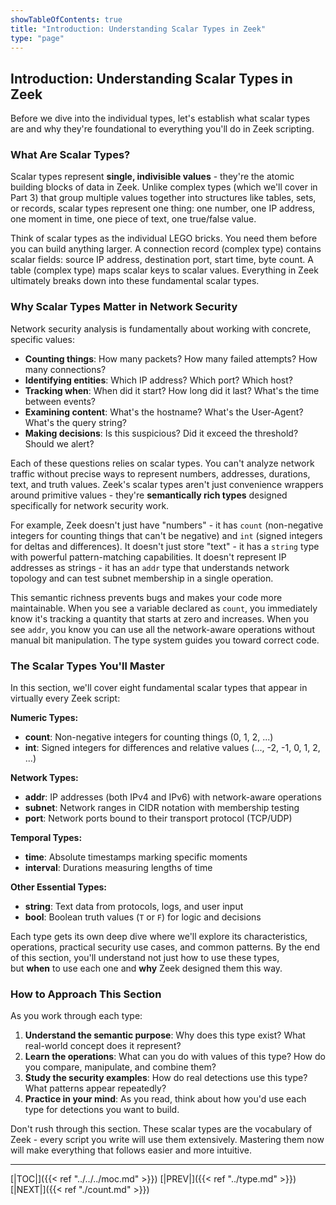 ```yaml
---
showTableOfContents: true
title: "Introduction: Understanding Scalar Types in Zeek"
type: "page"
---
```


## Introduction: Understanding Scalar Types in Zeek

Before we dive into the individual types, let's establish what scalar types are and why they're foundational to everything you'll do in Zeek scripting.

### What Are Scalar Types?

Scalar types represent **single, indivisible values** - they're the atomic building blocks of data in Zeek. Unlike complex types (which we'll cover in Part 3) that group multiple values together into structures like tables, sets, or records, scalar types represent one thing: one number, one IP address, one moment in time, one piece of text, one true/false value.

Think of scalar types as the individual LEGO bricks. You need them before you can build anything larger. A connection record (complex type) contains scalar fields: source IP address, destination port, start time, byte count. A table (complex type) maps scalar keys to scalar values. Everything in Zeek ultimately breaks down into these fundamental scalar types.


### Why Scalar Types Matter in Network Security

Network security analysis is fundamentally about working with concrete, specific values:

- **Counting things**: How many packets? How many failed attempts? How many connections?
- **Identifying entities**: Which IP address? Which port? Which host?
- **Tracking when**: When did it start? How long did it last? What's the time between events?
- **Examining content**: What's the hostname? What's the User-Agent? What's the query string?
- **Making decisions**: Is this suspicious? Did it exceed the threshold? Should we alert?

Each of these questions relies on scalar types. You can't analyze network traffic without precise ways to represent numbers, addresses, durations, text, and truth values. Zeek's scalar types aren't just convenience wrappers around primitive values - they're **semantically rich types** designed specifically for network security work.

For example, Zeek doesn't just have "numbers" - it has `count` (non-negative integers for counting things that can't be negative) and `int` (signed integers for deltas and differences). It doesn't just store "text" - it has a `string` type with powerful pattern-matching capabilities. It doesn't represent IP addresses as strings - it has an `addr` type that understands network topology and can test subnet membership in a single operation.

This semantic richness prevents bugs and makes your code more maintainable. When you see a variable declared as `count`, you immediately know it's tracking a quantity that starts at zero and increases. When you see `addr`, you know you can use all the network-aware operations without manual bit manipulation. The type system guides you toward correct code.

### The Scalar Types You'll Master

In this section, we'll cover eight fundamental scalar types that appear in virtually every Zeek script:

**Numeric Types:**

- **count**: Non-negative integers for counting things (0, 1, 2, ...)
- **int**: Signed integers for differences and relative values (..., -2, -1, 0, 1, 2, ...)

**Network Types:**

- **addr**: IP addresses (both IPv4 and IPv6) with network-aware operations
- **subnet**: Network ranges in CIDR notation with membership testing
- **port**: Network ports bound to their transport protocol (TCP/UDP)

**Temporal Types:**

- **time**: Absolute timestamps marking specific moments
- **interval**: Durations measuring lengths of time

**Other Essential Types:**

- **string**: Text data from protocols, logs, and user input
- **bool**: Boolean truth values (`T` or `F`) for logic and decisions

Each type gets its own deep dive where we'll explore its characteristics, operations, practical security use cases, and common patterns. By the end of this section, you'll understand not just how to use these types, but **when** to use each one and **why** Zeek designed them this way.

### How to Approach This Section

As you work through each type:

1. **Understand the semantic purpose**: Why does this type exist? What real-world concept does it represent?
2. **Learn the operations**: What can you do with values of this type? How do you compare, manipulate, and combine them?
3. **Study the security examples**: How do real detections use this type? What patterns appear repeatedly?
4. **Practice in your mind**: As you read, think about how you'd use each type for detections you want to build.

Don't rush through this section. These scalar types are the vocabulary of Zeek - every script you write will use them extensively. Mastering them now will make everything that follows easier and more intuitive.



---
[|TOC|]({{< ref "../../../moc.md" >}})
[|PREV|]({{< ref "../type.md" >}})
[|NEXT|]({{< ref "./count.md" >}})

